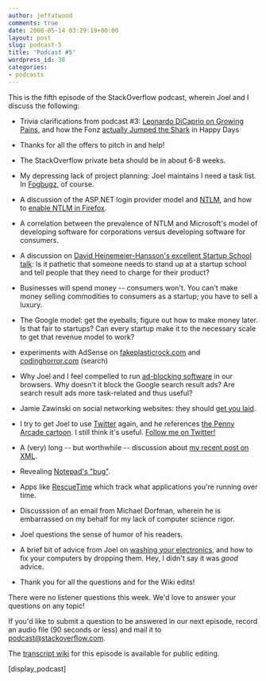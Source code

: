 ```yaml
---
author: jeffatwood
comments: true
date: 2008-05-14 03:29:19+00:00
layout: post
slug: podcast-5
title: 'Podcast #5'
wordpress_id: 38
categories:
- podcasts
---
```



This is the fifth episode of the StackOverflow podcast, wherein Joel and I discuss the following:







  * Trivia clarifications from podcast #3: [Leonardo DiCaprio on Growing Pains](http://en.wikipedia.org/wiki/Leonardo_DiCaprio#Early_career), and how the Fonz [actually Jumped the Shark](http://en.wikipedia.org/wiki/Jumping_the_shark) in Happy Days

  * Thanks for all the offers to pitch in and help!

  * The StackOverflow private beta should be in about 6-8 weeks.

  * My depressing lack of project planning: Joel maintains I need a task list. In [Fogbugz](http://www.fogcreek.com/FogBUGZ/), of course.

  * A discussion of the ASP.NET login provider model and [NTLM](http://en.wikipedia.org/wiki/Integrated_Windows_Authentication), and how to [enable NTLM in Firefox](http://sivel.net/2007/05/firefox-ntlm-sso/).

  * A correlation between the prevalence of NTLM and Microsoft's model of developing software for corporations versus developing software for consumers.

  * A discussion on [David Heinemeier-Hansson's excellent Startup School talk](http://www.omnisio.com/startupschool08/david-heinemeier-hansson-at-startup-school-08): Is it pathetic that someone needs to stand up at a startup school and tell people that they need to charge for their product?

  * Businesses will spend money -- consumers won't. You can't make money selling commodities to consumers as a startup; you have to sell a luxury.

  * The Google model: get the eyeballs, figure out how to make money later. Is that fair to startups? Can every startup make it to the necessary scale to get that revenue model to work?

  * experiments with AdSense on [fakeplasticrock.com](http://www.fakeplasticrock.com/) and [codinghorror.com](http://www.codinghorror.com/) (search)

  * Why Joel and I feel compelled to run [ad-blocking software](http://adblockplus.org/en/) in our browsers. Why doesn't it block the Google search result ads? Are search result ads more task-related and thus useful?

  * Jamie Zawinski on social networking websites: they should [get you laid](http://www.jwz.org/doc/groupware.html).

  * I try to get Joel to use [Twitter](http://twitter.com/) again, and he references [the Penny Arcade cartoon](http://www.penny-arcade.com/comic/2008/4/23/). I still think it's useful. [Follow me on Twitter!](http://twitter.com/codinghorror/)

  * A (very) long -- but worthwhile -- discussion about [my recent post on XML](http://www.codinghorror.com/blog/archives/001114.html).

  * Revealing [Notepad's "bug"](http://blog.wired.com/27bstroke6/2006/06/things_you_cant.html).

  * Apps like [RescueTime](http://www.rescuetime.com/) which track what applications you're running over time.

  * Discusssion of an email from Michael Dorfman, wherein he is embarrassed on my behalf for my lack of computer science rigor.

  * Joel questions the sense of humor of his readers.

  * A brief bit of advice from Joel on [washing your electronics](http://www.codinghorror.com/blog/archives/001115.html), and how to fix your computers by dropping them. Hey, I didn't say it was _good_ advice.

  * Thank you for all the questions and for the Wiki edits!




There were no listener questions this week. We'd love to answer your questions on any topic!



If you'd like to submit a question to be answered in our next episode, 
record an audio file (90 seconds or less) and mail it to [podcast@stackoverflow.com](mailto:podcast@stackoverflow.com).



The [transcript wiki](http://stackoverflow.fogbugz.com/default.asp?W2434) for this episode is available for public editing.



[display_podcast]


